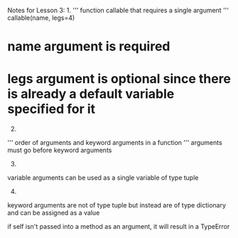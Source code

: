Notes for Lesson 3:
1. 
''' function callable that requires a single argument '''
callable(name, legs=4)
# name argument is required
# legs argument is optional since there is already a default variable specified for it

2.
''' order of arguments and keyword arguments in a function '''
arguments must go before keyword arguments

3. 
variable arguments can be used as a single variable of type tuple

4.
keyword arguments are not of type tuple but instead are of type dictionary and can be assigned as a value

if self isn't passed into a method as an argument, it will result in a TypeError